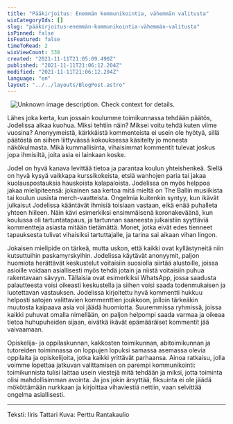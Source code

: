 ```yaml
---
title: "Pääkirjoitus: Enemmän kommunikointia, vähemmän valitusta"
wixCategoryIds: []
slug: "pääkirjoitus-enemmän-kommunikointia-vähemmän-valitusta"
isPinned: false
isFeatured: false
timeToRead: 2
wixViewCount: 338
created: "2021-11-11T21:05:09.490Z"
published: "2021-11-11T21:06:12.204Z"
modified: "2021-11-11T21:06:12.204Z"
language: "en"
layout: "../../layouts/BlogPost.astro"
---
```

&nbsp;
![Unknown image description. Check context for details.](https://static.wixstatic.com/media/18093e_db649fd79ca6469ab326bab3832e3a1e~mv2.jpg) <!-- Original name: pääkkäriiiris.jpg -->


Lähes joka kerta, kun jossain koulumme toimikunnassa tehdään päätös, Jodelissa alkaa kuohua. Miksi tehtiin näin? Miksei voitu tehdä kuten viime vuosina? Anonyymeistä, kärkkäistä kommenteista ei usein ole hyötyä, sillä päätöstä on siihen liittyvässä kokouksessa käsitelty jo monesta näkökulmasta. Mikä kummallisinta, vihaisimmat kommentit tulevat joskus jopa ihmisiltä, joita asia ei lainkaan koske. 

Jodel on hyvä kanava levittää tietoa ja parantaa koulun yhteishenkeä. Siellä on hyvä kysyä vaikkapa kurssikokeista, etsiä wanhojen paria tai jakaa kuolauspostauksia hauskoista kalapaloista. Jodelissa on myös helppoa jakaa mielipiteensä: jokainen saa kertoa mitä mieltä on The Ballin musiikista tai koulun uusista merch-vaatteista. Ongelmia kuitenkin syntyy, kun ikävät julkaisut Jodelissa kääntävät ihmisiä toisiaan vastaan, eikä enää puhalleta yhteen hiileen. Näin kävi esimerkiksi ensimmäisenä koronakeväänä, kun koulussa oli tartuntatapaus, ja tartunnan saaneesta julkaistiin syyttäviä kommentteja asiasta mitään tietämättä. Monet, jotka eivät edes tienneet tapauksesta tulivat vihaisiksi tartuttajalle, ja tarina sai aikaan vihan lingon.

Jokaisen mielipide on tärkeä, mutta uskon, että kaikki ovat kyllästyneitä niin kutsuttuihin paskamyrskyihin. Jodelissa käytävät anonyymit, paljon huomiota herättävät keskustelut voitaisiin suosiolla siirtää alustoille, joissa asioille voidaan asiallisesti myös tehdä jotain ja niistä voitaisiin puhua rakentavaan sävyyn. Tällaisia ovat esimerkiksi WhatsApp, jossa saadusta palautteesta voisi oikeasti keskustella ja siihen voisi saada todenmukaisen ja luotettavan vastauksen. Jodelissa kirjoitettu hyvä kommentti hukkuu helposti satojen valittavien kommenttien joukkoon, jolloin tärkeäkin muutosta kaipaava asia voi jäädä huomiotta. Suuremmissa ryhmissä, joissa kaikki puhuvat omalla nimellään, on paljon helpompi saada varmaa ja oikeaa tietoa huhupuheiden sijaan, eivätkä ikävät epämääräiset kommentit jää vaivaamaan. 

Opiskelija- ja oppilaskunnan, kakkosten toimikunnan, abitoimikunnan ja tutoreiden toiminnassa on loppujen lopuksi samassa asemassa olevia oppilaita ja opiskelijoita, jotka kaikki yrittävät parhaansa. Ainoa ratkaisu, jolla voimme lopettaa jatkuvan valittamisen on parempi kommunikointi: toimikunnista tulisi laittaa usein viestejä mitä tehdään ja miksi, jotta toiminta olisi mahdollisimman avointa. Ja jos jokin ärsyttää, fiksuinta ei ole jäädä mököttämään nurkkaan ja kirjoittaa vihaviestiä nettiin, vaan selvittää ongelma asiallisesti. 


---


Teksti: Iiris Tattari
Kuva: Perttu Rantakaulio 
